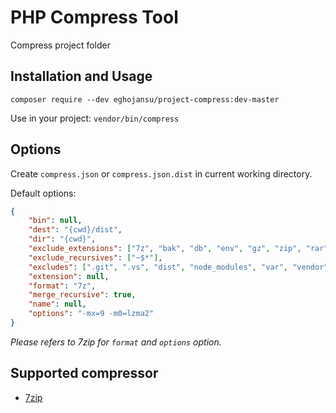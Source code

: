 # PHP Compress Tool

Compress project folder

## Installation and Usage

`composer require --dev eghojansu/project-compress:dev-master`

Use in your project: `vendor/bin/compress`

## Options

Create `compress.json` or `compress.json.dist` in current working directory.

Default options:

```json
{
    "bin": null,
    "dest": "{cwd}/dist",
    "dir": "{cwd}",
    "exclude_extensions": ["7z", "bak", "db", "env", "gz", "zip", "rar"],
    "exclude_recursives": ["~$*"],
    "excludes": [".git", ".vs", "dist", "node_modules", "var", "vendor"],
    "extension": null,
    "format": "7z",
    "merge_recursive": true,
    "name": null,
    "options": "-mx=9 -m0=lzma2"
}
```

_Please refers to 7zip for `format` and `options` option._


## Supported compressor

* [7zip](https://www.7-zip.org/)